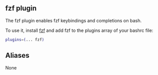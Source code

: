 ## fzf plugin

The fzf plugin enables fzf keybindings and completions on bash.

To use it, install
[fzf](https://github.com/junegunn/fzf?tab=readme-ov-file#installation) and add fzf
to the plugins array of your bashrc file:

```bash
plugins=(... fzf)
```

## Aliases

None
